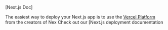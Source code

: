 

[Next.js Doc] 
  
The easiest way to deploy your Next.js app is to use the [Vercel Platform](https/vereomnewuiumdlttmflxmetxap&utmpaea-nxt-pprd) from the creators of Nex
Check out our [Next.js deployment documentation

